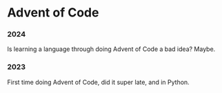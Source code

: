 # Advent of Code

### 2024 

Is learning a language through doing Advent of Code a bad idea? Maybe. 

### 2023

First time doing Advent of Code, did it super late, and in Python. 
